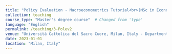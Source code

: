 ```yaml
---
title: "Policy Evaluation - Macroeconometrics Tutorial<br>(MSc in Economics)"
collection: teaching
course_type: "Master's degree course"  # Changed from 'type'
language: "English"
permalink: /teaching/3-Polev2
venue: "Università Cattolica del Sacro Cuore, Milan, Italy - Department of Economics and Finance"
date: 2023-01-01
location: "Milan, Italy"
---
```



